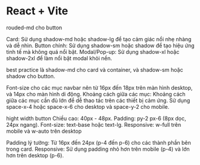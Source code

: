 # React + Vite

rouded-md cho button

Card: Sử dụng shadow-md hoặc shadow-lg để tạo cảm giác nổi nhẹ nhàng và dễ nhìn.
Button chính: Sử dụng shadow-sm hoặc shadow để tạo hiệu ứng tinh tế mà không quá nổi bật.
Modal/Pop-up: Sử dụng shadow-xl hoặc shadow-2xl để làm nổi bật modal khỏi nền.

best practice là shadow-md cho card và container, và shadow-sm hoặc shadow cho button.

Font-size cho các mục navbar nên từ 16px đến 18px trên màn hình desktop, và 14px cho màn hình di động.
Khoảng cách giữa các mục:
Khoảng cách giữa các mục cần đủ lớn để dễ thao tác trên các thiết bị cảm ứng. Sử dụng space-x-4 hoặc space-x-6 cho desktop và space-y-2 cho mobile.

hight width button
Chiều cao: 40px - 48px.
Padding: py-2 px-6 (8px dọc, 24px ngang).
Font-size: text-base hoặc text-lg.
Responsive: w-full trên mobile và w-auto trên desktop

Padding lý tưởng: Từ 16px đến 24px (p-4 đến p-6) cho các thành phần bên trong card.
Responsive: Sử dụng padding nhỏ hơn trên mobile (p-4) và lớn hơn trên desktop (p-6).

 <!-- <ConfigProvider
      theme={{
        token: {
          borderRadius: 0,
          colorBgContainer: "#FFFFFF",
        },
        components: {
          Table: {
            headerBg: "#BBDEFB",
            rowHoverBg: "#BBDEFB",
            borderColor: "#BBDEFB",
            expandIconBg: "#BBDEFB",
            algorithm: true,
          },
        },
      }}
    > -->
